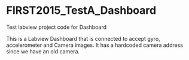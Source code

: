 # FIRST2015_TestA_Dashboard
Test labview project code for Dashboard

This is a Labview Dashboard that is connected to accept gyro, accelerometer and Camera images. It has a hardcoded camera address since we have an old camera.
